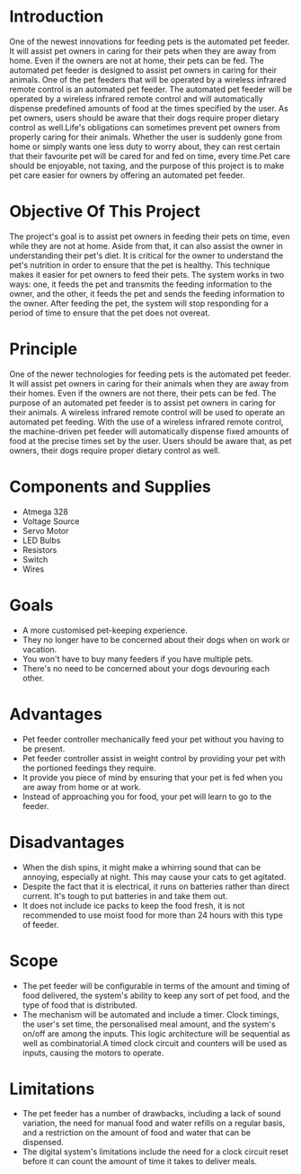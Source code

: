 # Introduction
One of the newest innovations for feeding pets is the automated pet feeder. It will assist pet owners in caring for their pets when they are away from home. Even if the owners are not at home, their pets can be fed. The automated pet feeder is designed to assist pet owners in caring for their animals. One of the pet feeders that will be operated by a wireless infrared remote control is an automated pet feeder. The automated pet feeder will be operated by a wireless infrared remote control and will automatically dispense predefined amounts of food at the times specified by the user. As pet owners, users should be aware that their dogs require proper dietary control as well.Life's obligations can sometimes prevent pet owners from properly caring for their animals. Whether the user is suddenly gone from home or simply wants one less duty to worry about, they can rest certain that their favourite pet will be cared for and fed on time, every time.Pet care should be enjoyable, not taxing, and the purpose of this project is to make pet care easier for owners by offering an automated pet feeder.
# Objective Of This Project
The project's goal is to assist pet owners in feeding their pets on time, even while they are not at home. Aside from that, it can also assist the owner in understanding their pet's diet. It is critical for the owner to understand the pet's nutrition in order to ensure that the pet is healthy. This technique makes it easier for pet owners to feed their pets. The system works in two ways: one, it feeds the pet and transmits the feeding information to the owner, and the other, it feeds the pet and sends the feeding information to the owner. After feeding the pet, the system will stop responding for a period of time to ensure that the pet does not overeat.
# Principle
One of the newer technologies for feeding pets is the automated pet feeder. It will assist pet owners in caring for their animals when they are away from their homes. Even if the owners are not there, their pets can be fed. The purpose of an automated pet feeder is to assist pet owners in caring for their animals. A wireless infrared remote control will be used to operate an automated pet feeding. With the use of a wireless infrared remote control, the machine-driven pet feeder will automatically dispense fixed amounts of food at the precise times set by the user. Users should be aware that, as pet owners, their dogs require proper dietary control as well.
# Components and Supplies
* Atmega 328
* Voltage Source
* Servo Motor
* LED Bulbs
* Resistors
* Switch
* Wires
# Goals
* A more customised pet-keeping experience.
* They no longer have to be concerned about their dogs when on work or vacation.
* You won't have to buy many feeders if you have multiple pets.
* There's no need to be concerned about your dogs devouring each other.
# Advantages
* Pet feeder controller mechanically feed your pet without you having to be present.
* Pet feeder controller  assist in weight control by providing your pet with the portioned feedings they require.
* It provide you piece of mind by ensuring that your pet is fed when you are away from home or at work.
* Instead of approaching you for food, your pet will learn to go to the feeder.
# Disadvantages
* When the dish spins, it might make a whirring sound that can be annoying, especially at night. This may cause your cats to get agitated.
* Despite the fact that it is electrical, it runs on batteries rather than direct current. It's tough to put batteries in and take them out.
* It does not include ice packs to keep the food fresh, it is not recommended to use moist food for more than 24 hours with this type of feeder.
# Scope
* The pet feeder will be configurable in terms of the amount and timing of food delivered, the system's ability to keep any sort of pet food, and the type of food that is distributed.
* The mechanism will be automated and include a timer. Clock timings, the user's set time, the personalised meal amount, and the system's on/off are among the inputs.  This logic architecture will be sequential as well as combinatorial.A timed clock circuit and counters will be used as inputs, causing the motors to operate.
# Limitations
* The pet feeder has a number of drawbacks, including a lack of sound variation, the need for manual food and water refills on a regular basis, and a restriction on the amount of food and water that can be dispensed.
* The digital system's limitations include the need for a clock circuit reset before it can count the amount of time it takes to deliver meals.
